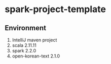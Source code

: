 # spark-project-template

Environment
-
1. IntelliJ maven project
2. scala 2.11.11
3. spark 2.2.0
4. open-korean-text 2.1.0
